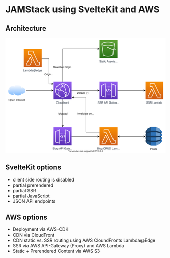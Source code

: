 # JAMStack using SvelteKit and AWS

## Architecture

![Architecture](architecture.svg)

## SvelteKit options

- client side routing is disabled
- partial prerendered 
- partial SSR
- partial JavaScript
- JSON API endpoints

## AWS options

- Deployment via AWS-CDK
- CDN via CloudFront
- CDN static vs. SSR routing using AWS CloundFronts Lambda@Edge
- SSR via AWS API-Gateway (Proxy) and AWS Lambda
- Static + Prerendered Content via AWS S3